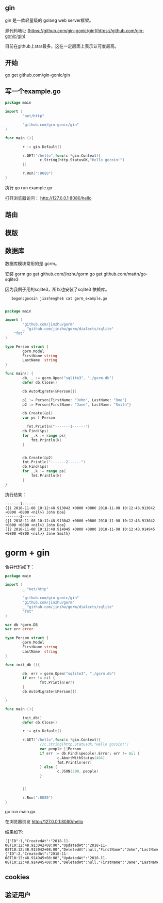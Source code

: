 ## gin

gin 是一款轻量级的 golang web server框架。

源代码地址 [https://github.com/gin-gonic/gin](https://github.com/gin-gonic/gin)

目前在github上star最多。这在一定层面上表示认可度最高。

## 开始

   go get github.com/gin-gonic/gin

## 写一个example.go

```go
package main

import (
        "net/http"

        "github.com/gin-gonic/gin"
)

func main (){

        r := gin.Default()

        r.GET("/hello",func(c *gin.Context){
                c.String(http.StatusOK,"Hello gocoin!")
        })

        r.Run(":8080")
}

```

执行 go run example.go

打开浏览器访问： http://127.0.0.1:8080/hello

## 路由

## 模版

## 数据库
数据库模块常用的是 gorm。

安装 gorm
    go get github.com/jinzhu/gorm
    go get github.com/mattn/go-sqlite3

因为我例子用的sqlite3，所以也安装了sqlite3 依赖库。

       bogon:gocoin jiashenghe$ cat gorm_example.go

```go

package main

import (
        "github.com/jinzhu/gorm"
        _ "github.com/jinzhu/gorm/dialects/sqlite"
	"fmt"
)

type Person struct {
        gorm.Model
        FirstName string
        LastName  string
}

func main() {
        db, _ := gorm.Open("sqlite3", "./gorm.db")
        defer db.Close()

        db.AutoMigrate(&Person{})

        p1 := Person{FirstName: "John", LastName: "Doe"}
        p2 := Person{FirstName: "Jane", LastName: "Smith"}

        db.Create(&p1)
        var ps []Person

	      fmt.Println("-------1------")
        db.Find(&ps)
      	for _,k := range ps{
      		fmt.Println(k)
      	}


        db.Create(&p2)
      	fmt.Println("-------2------")
        db.Find(&ps)
      	for _,k := range ps{
      		fmt.Println(k)
      	}
}

```

执行结果：

```
-------1------
{{1 2018-11-08 10:12:48.913042 +0800 +0800 2018-11-08 10:12:48.913042 +0800 +0800 <nil>} John Doe}
-------2------
{{1 2018-11-08 10:12:48.913042 +0800 +0800 2018-11-08 10:12:48.913042 +0800 +0800 <nil>} John Doe}
{{2 2018-11-08 10:12:48.914945 +0800 +0800 2018-11-08 10:12:48.914945 +0800 +0800 <nil>} Jane Smith}
```


# gorm + gin
合并代码如下：
```go
package main

import (
        _ "net/http"

        "github.com/gin-gonic/gin"
        "github.com/jinzhu/gorm"
        _ "github.com/jinzhu/gorm/dialects/sqlite"
        "fmt"
)

var db *gorm.DB
var err error

type Person struct {
        gorm.Model
        FirstName string
        LastName  string
}

func init_db (){

        db, err = gorm.Open("sqlite3", "./gorm.db")
        if err != nil {
                fmt.Println(err)
        }
        db.AutoMigrate(&Person{})

}

func main (){

        init_db()
        defer db.Close()

        r := gin.Default()

        r.GET("/hello",func(c *gin.Context){
                //c.String(http.StatusOK,"Hello gocoin!")
                var people []Person
                if err := db.Find(&people).Error; err != nil {
                        c.AbortWithStatus(404)
                        fmt.Println(err)
                } else {
                        c.JSON(200, people)
                }


        })

        r.Run(":8080")
}
```

go run main.go

在浏览器浏览 http://127.0.0.1:8080/hello

结果如下:

```
[{"ID":1,"CreatedAt":"2018-11-08T10:12:48.913042+08:00","UpdatedAt":"2018-11-08T10:12:48.913042+08:00","DeletedAt":null,"FirstName":"John","LastName":"Doe"},{"ID":2,"CreatedAt":"2018-11-08T10:12:48.914945+08:00","UpdatedAt":"2018-11-08T10:12:48.914945+08:00","DeletedAt":null,"FirstName":"Jane","LastName":"Smith"}]
```
## cookies

## 验证用户
